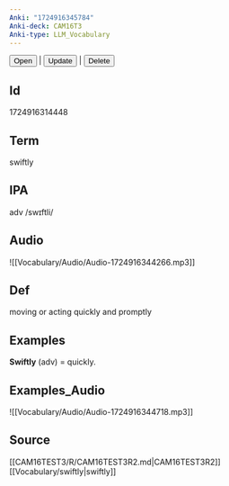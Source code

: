 ```yaml
---
Anki: "1724916345784"
Anki-deck: CAM16T3
Anki-type: LLM_Vocabulary
---
```

<button class="anki-btn-open">Open</button> | <button class="anki-btn-update">Update</button> | <button class="anki-btn-delete">Delete</button>

## Id
1724916314448
## Term
swiftly
## IPA
adv /swɪftli/
## Audio
 ![[Vocabulary/Audio/Audio-1724916344266.mp3]]
## Def
 moving or acting quickly and promptly

## Examples
**Swiftly** (adv) = quickly. 

## Examples_Audio
![[Vocabulary/Audio/Audio-1724916344718.mp3]]
## Source
 [[CAM16TEST3/R/CAM16TEST3R2.md|CAM16TEST3R2]] [[Vocabulary/swiftly|swiftly]]
